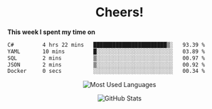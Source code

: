 <h1 align="center">Cheers!</h1>

**This week I spent my time on**
<!--START_SECTION:waka-->

```txt
C#         4 hrs 22 mins   ███████████████████████▒░   93.39 %
YAML       10 mins         █░░░░░░░░░░░░░░░░░░░░░░░░   03.89 %
SQL        2 mins          ▒░░░░░░░░░░░░░░░░░░░░░░░░   00.97 %
JSON       2 mins          ▒░░░░░░░░░░░░░░░░░░░░░░░░   00.92 %
Docker     0 secs          ░░░░░░░░░░░░░░░░░░░░░░░░░   00.34 %
```

<!--END_SECTION:waka-->

<p align="center"><img src="https://github-readme-stats.vercel.app/api/top-langs/?username=thnkrn&layout=compact&hide=html&theme=tokyonight" alt="Most Used Languages" /></p>

<p align="center"><img src="https://github-readme-stats.vercel.app/api?username=thnkrn&show_icons=true&count_private=true&theme=tokyonight&show=reviews&hide_rank=false&rank_icon=github" alt="GitHub Stats" /></p>

<!-- <p align="center"><a href="https://wakatime.com"><img src="https://wakatime.com/share/@thnkrn/40092326-d1bd-471b-89da-9a7c63939402.png" /></p>
 -->
